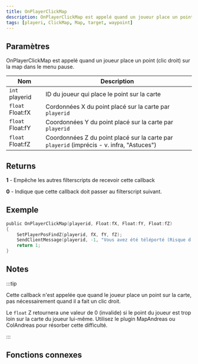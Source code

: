 ```yaml
---
title: OnPlayerClickMap
description: OnPlayerClickMap est appelé quand un joueur place un point (clic droit) sur la map dans le menu pause.
tags: [playeri, ClickMap, Map, target, waypoint]
---
```


<VersionWarn name='callback' version='SA-MP 0.3d' />

## Paramètres

OnPlayerClickMap est appelé quand un joueur place un point (clic droit) sur la map dans le menu pause.

| Nom              | Description                                                                               |
| ---------------- | ----------------------------------------------------------------------------------------- |
| `int`   playerid | ID du joueur qui place le point sur la carte                                              |
| `float` Float:fX | Cordonnées X du point placé sur la carte par `playerid`                                   |
| `float` Float:fY | Coordonnées Y du point placé sur la carte par `playerid`                                  |
| `float` Float:fZ | Coordonnées Z du point placé sur la carte par `playerid` (imprécis - v. infra, "Astuces") |

## Returns

**1** - Empêche les autres filterscripts de recevoir cette callback

**0** - Indique que cette callback doit passer au filterscript suivant.

## Exemple

```c
public OnPlayerClickMap(playerid, Float:fX, Float:fY, Float:fZ)
{
    SetPlayerPosFindZ(playerid, fX, fY, fZ);
    SendClientMessage(playerid, -1, "Vous avez été téléporté (Risque d'imprécision).");
    return 1;
}
```

## Notes

:::tip

Cette callback n'est appelée que quand le joueur place un point sur la carte, pas nécessairement quand il a fait un clic droit.

Le `float` Z retournera une valeur de 0 (invalide) si le point du joueur est trop loin sur la carte du joueur lui-même. Utilisez le plugin MapAndreas ou ColAndreas pour résorber cette difficulté.

:::

## Fonctions connexes

